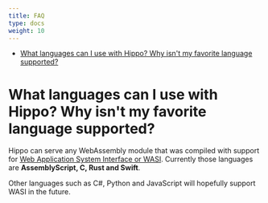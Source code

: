 ```yaml
---
title: FAQ
type: docs
weight: 10
---
```


* [What languages can I use with Hippo? Why isn't my favorite language supported?](#what-languages-can-i-use-with-hippo-why-isnt-my-favorite-language-supported)

# What languages can I use with Hippo? Why isn't my favorite language supported?

Hippo can serve any WebAssembly module that was compiled with support for [Web Application System Interface or WASI](/webassembly/#webassembly-system-interface-wasi).
Currently those languages are **AssemblyScript, C, Rust and Swift**.

Other languages such as C#, Python and JavaScript will hopefully support WASI in the future.
